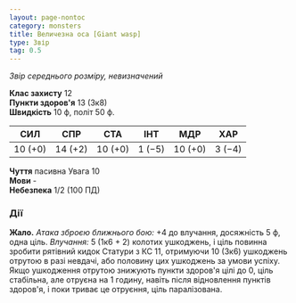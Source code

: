```yaml
---
layout: page-nontoc
category: monsters
title: Величезна оса [Giant wasp]
type: Звір
tag: 0.5
---
```


_Звір середнього розміру, невизначений_

**Клас захисту** 12    
**Пункти здоров'я** 13 (3к8)    
**Швидкість** 10 ф, політ 50 ф.

| СИЛ     | СПР     | СТА     | ІНТ    | МДР     | ХАР    |
| ------- | ------- | ------- | ------ | ------- | ------ |
| 10 (+0) | 14 (+2) | 10 (+0) | 1 (−5) | 10 (+0) | 3 (−4) |

**Чуття** пасивна Увага 10    
**Мови** -    
**Небезпека** 1/2 (100 ПД)

### Дії
**Жало.** _Атака зброєю ближнього бою:_ +4 до влучання, досяжність 5 ф, одна ціль. _Влучання:_ 5 (1к6 + 2) колотих ушкоджень, і ціль повинна зробити рятівний кидок Статури з КС 11, отримуючи 10 (3к6) ушкоджень отрутою в разі невдачі, або половину цих ушкоджень за умови успіху. Якщо ушкодження отрутою знижують пункти здоров'я цілі до 0, ціль стабільна, але отруєна на 1 годину, навіть після відновлення пунктів здоров'я, і поки триває це отруєння, ціль паралізована. 
